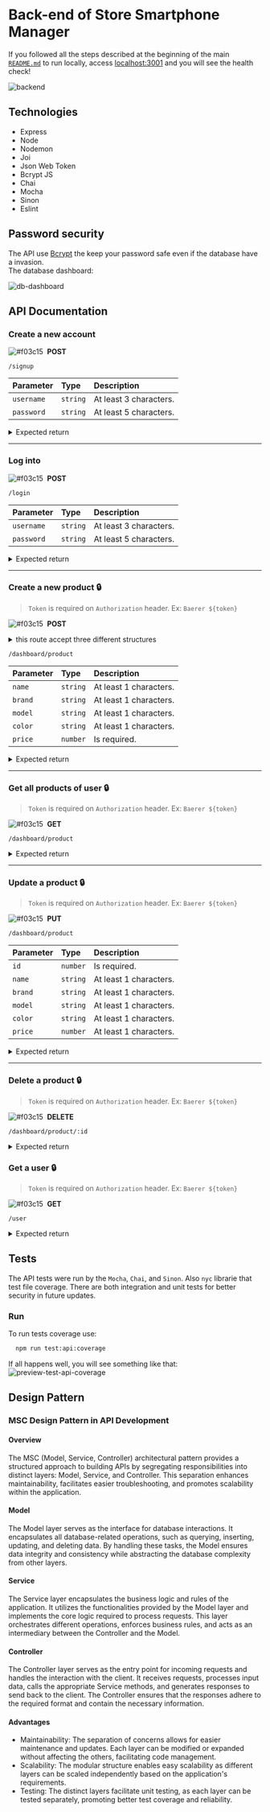 # Back-end of Store Smartphone Manager

If you followed all the steps described at the beginning of the main [`README.md`](https://github.com/luandersonalvesdev/store-smartphone-manager/blob/main/README.md) to run locally, access [localhost:3001](http://localhost:3001) and you will see the health check!

![backend](/assets/preview-backend.png)

## Technologies

- Express
- Node
- Nodemon
- Joi
- Json Web Token
- Bcrypt JS
- Chai
- Mocha
- Sinon
- Eslint

## Password security

The API use [Bcrypt](https://github.com/dcodeIO/bcrypt.js#readme) the keep your password safe even if the database have a invasion. <br>
The database dashboard:

![db-dashboard](/assets/preview-db-dashboard.png)


## API Documentation

### Create a new account

![#f03c15](https://placehold.co/15x15/49CC90/49CC90.png) &nbsp;**POST**

```
/signup
```

| Parameter   | Type       | Description                           |
| :---------- | :--------- | :---------------------------------- |
| `username` | `string` | At least 3 characters. |
| `password` | `string` | At least 5 characters. |

<details> <summary> Expected return </summary> 

* status code `201`

```bash
{
  "id": 1,
  "username": "Jorel",
  "token": "exampletoken.exampletoken.exampletoken"
}
```
</details>

___

### Log into

![#f03c15](https://placehold.co/15x15/49CC90/49CC90.png) &nbsp;**POST**

```
/login
```

| Parameter   | Type       | Description                           |
| :---------- | :--------- | :---------------------------------- |
| `username` | `string` | At least 3 characters. |
| `password` | `string` | At least 5 characters. |

<details> <summary> Expected return </summary> 

* status code `200`

```bash
{
  "id": 1,
  "username": "example",
  "token": "exampletoken.exampletoken.exampletoken"
}
```
</details>

___

### Create a new product 🔒
> `Token` is required on `Authorization` header. Ex: `Baerer ${token}`

![#f03c15](https://placehold.co/15x15/49CC90/49CC90.png) &nbsp;**POST**

<details> <summary> this route accept three different structures</summary>

1. First structure
```bash
{
  "name": "Xiaomi Redmi 9",
  "brand": "Xiaomi",
  "model": "Redmi 9",
  "price": 10000,
  "color": "red"
}
```

2. Second structure
```bash
{
  "name": "Xiaomi Redmi 9",
  "price": 10000,
  "details": {
    "brand": "Xiaomi",
    "model": "Redmi 9",
    "color": "red"
  },
}
```

3. Third structure
```bash
[
  {
    "name": "Xiaomi Redmi 9",
    "brand": "Xiaomi",
    "model": "Redmi 9",
    "data": [
      {
        "price": 10000,
        "color": "red"
      },
      {
        "price": 10000,
        "color": "blue"
      }
    ]
  },
  {
    "name": "Iphone 14 Pro",
    "brand": "Iphone",
    "model": "14 Pro",
    "data": [
      {
        "price": 30000,
        "color": "silver"
      },
      {
        "price": 30100,
        "color": "gold"
      }
    ]
  }
]
```

</details>

```
/dashboard/product
```

| Parameter   | Type       | Description                           |
| :---------- | :--------- | :---------------------------------- |
| `name` | `string` | At least 1 characters. |
| `brand` | `string` | At least 1 characters. |
| `model` | `string` | At least 1 characters. |
| `color` | `string` | At least 1 characters. |
| `price` | `number` | Is required. |

<details> <summary> Expected return </summary>

* status code `201`

> this route can return two different structures

1. First structure
```bash
{
  "id": 1
  "name": "Xiaomi Redmi 9",
  "brand": "Xiaomi",
  "model": "Redmi 9",
  "price": 10000,
  "color": "red",
  "userId": 1
}
```

2. Second structure
```bash
[
  {
    "id": 5,
    "name": "Xiaomi Redmi 9",
    "brand": "Xiaomi",
    "model": "Redmi 9",
    "price": 10000,
    "color": "red",
    "userId": 1
  },
  {
    "id": 6,
    "name": "Xiaomi Redmi 9",
    "brand": "Xiaomi",
    "model": "Redmi 9",
    "price": 10000,
    "color": "blue",
    "userId": 1
  },
  {
    "id": 7,
    "name": "Iphone 14 Pro",
    "brand": "Iphone",
    "model": "14 Pro",
    "price": 30000,
    "color": "silver",
    "userId": 1
  },
  {
    "id": 8,
    "name": "Iphone 14 Pro",
    "brand": "Iphone",
    "model": "14 Pro",
    "price": 30100,
    "color": "gold",
    "userId": 1
  }
]
```

</details>

___

### Get all products of user 🔒
> `Token` is required on `Authorization` header. Ex: `Baerer ${token}`

![#f03c15](https://placehold.co/15x15/61AFFE/61AFFE.png) &nbsp;**GET**

```
/dashboard/product
```

<details> <summary> Expected return </summary> 

* status code `200`

```bash
[
  {
    "id": 5,
    "name": "Xiaomi Redmi 9",
    "brand": "Xiaomi",
    "model": "Redmi 9",
    "price": 10000,
    "color": "red",
  },
  {
    "id": 6,
    "name": "Xiaomi Redmi 9",
    "brand": "Xiaomi",
    "model": "Redmi 9",
    "price": 10000,
    "color": "blue",
  },
  {
    "id": 7,
    "name": "Iphone 14 Pro",
    "brand": "Iphone",
    "model": "14 Pro",
    "price": 30000,
    "color": "silver",
  },
  {
    "id": 8,
    "name": "Iphone 14 Pro",
    "brand": "Iphone",
    "model": "14 Pro",
    "price": 30100,
    "color": "gold",
  }
]
```

</details>

___

### Update a product 🔒
> `Token` is required on `Authorization` header. Ex: `Baerer ${token}`

![#f03c15](https://placehold.co/15x15/FCA130/FCA130.png) &nbsp;**PUT**

```
/dashboard/product
```

| Parameter   | Type       | Description                           |
| :---------- | :--------- | :---------------------------------- |
| `id` | `number` | Is required. |
| `name` | `string` | At least 1 characters. |
| `brand` | `string` | At least 1 characters. |
| `model` | `string` | At least 1 characters. |
| `color` | `string` | At least 1 characters. |
| `price` | `number` | At least 1 characters. |

<details> <summary> Expected return </summary> 

* status code `200`

```bash
{
  "id": 4,
  "name": "Xiaomi Poco F3",
  "price": 2000,
  "brand": "Xiaomi",
  "model": "Poco F3",
  "color": "Blue"
}
```

</details>

___

### Delete a product 🔒
> `Token` is required on `Authorization` header. Ex: `Baerer ${token}`

![#f03c15](https://placehold.co/15x15/F93E3E/F93E3E.png) &nbsp;**DELETE**

```
/dashboard/product/:id
```

<details> <summary> Expected return </summary> 

* status code `204`

```bash
empty return
```

___
</details>

### Get a user 🔒
> `Token` is required on `Authorization` header. Ex: `Baerer ${token}`

![#f03c15](https://placehold.co/15x15/61AFFE/61AFFE.png) &nbsp;**GET**

```
/user
```

<details> <summary> Expected return </summary>

* status code `200`

```bash
{
  "username": "Jorel"
}
```

</details>

## Tests

  The API tests were run by the `Mocha`, `Chai`, and `Sinon`. Also `nyc` librarie that test file coverage.
  There are both integration and unit tests for better security in future updates.

  ### Run

  To run tests coverage use:
  ```bash
    npm run test:api:coverage
  ```

  If all happens well, you will see something like that:
  ![preview-test-api-coverage](/assets/preview-test-api-coverage.png)



## Design Pattern

### MSC Design Pattern in API Development
#### Overview
The MSC (Model, Service, Controller) architectural pattern provides a structured approach to building APIs by segregating responsibilities into distinct layers: Model, Service, and Controller. This separation enhances maintainability, facilitates easier troubleshooting, and promotes scalability within the application.

#### Model
The Model layer serves as the interface for database interactions. It encapsulates all database-related operations, such as querying, inserting, updating, and deleting data. By handling these tasks, the Model ensures data integrity and consistency while abstracting the database complexity from other layers.

#### Service
The Service layer encapsulates the business logic and rules of the application. It utilizes the functionalities provided by the Model layer and implements the core logic required to process requests. This layer orchestrates different operations, enforces business rules, and acts as an intermediary between the Controller and the Model.

#### Controller
The Controller layer serves as the entry point for incoming requests and handles the interaction with the client. It receives requests, processes input data, calls the appropriate Service methods, and generates responses to send back to the client. The Controller ensures that the responses adhere to the required format and contain the necessary information.

#### Advantages
- Maintainability: The separation of concerns allows for easier maintenance and updates. Each layer can be modified or expanded without affecting the others, facilitating code management.
- Scalability: The modular structure enables easy scalability as different layers can be scaled independently based on the application's requirements.
- Testing: The distinct layers facilitate unit testing, as each layer can be tested separately, promoting better test coverage and reliability.
